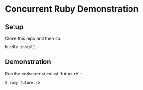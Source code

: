 # Concurrent Ruby Demonstration

## Setup

Clone this repo and then do:

`bundle install`

## Demonstration

Run the entire script called 'future.rb':

`$ ruby future.rb`
